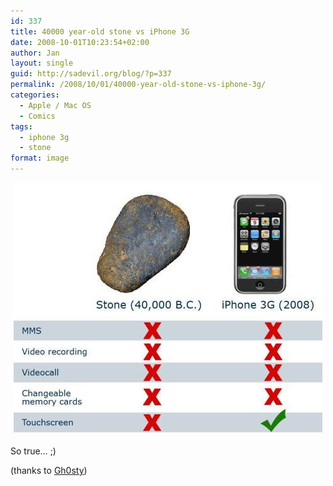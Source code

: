 ```yaml
---
id: 337
title: 40000 year-old stone vs iPhone 3G
date: 2008-10-01T10:23:54+02:00
author: Jan
layout: single
guid: http://sadevil.org/blog/?p=337
permalink: /2008/10/01/40000-year-old-stone-vs-iphone-3g/
categories:
  - Apple / Mac OS
  - Comics
tags:
  - iphone 3g
  - stone
format: image
---
```

<center>
  <img src="/assets/images/2008/10/stone-vs-iphone.png" alt="rock vs iphone" />
</center>

So true&#8230; ;)

(thanks to <a href="http://blog.ghosty.be/" target="_blank">Gh0sty</a>)